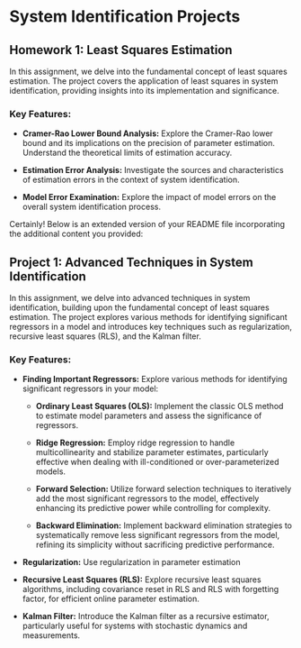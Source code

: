 # System Identification Projects 

## Homework 1: Least Squares Estimation

In this assignment, we delve into the fundamental concept of least squares estimation. The project covers the application of least squares in system identification, providing insights into its implementation and significance.

### Key Features:
- **Cramer-Rao Lower Bound Analysis:** Explore the Cramer-Rao lower bound and its implications on the precision of parameter estimation. Understand the theoretical limits of estimation accuracy.

- **Estimation Error Analysis:** Investigate the sources and characteristics of estimation errors in the context of system identification. 

- **Model Error Examination:** Explore the impact of model errors on the overall system identification process.

Certainly! Below is an extended version of your README file incorporating the additional content you provided:


## Project 1: Advanced Techniques in System Identification

In this assignment, we delve into advanced techniques in system identification, building upon the fundamental concept of least squares estimation. The project explores various methods for identifying significant regressors in a model and introduces key techniques such as regularization, recursive least squares (RLS), and the Kalman filter.

### Key Features:

- **Finding Important Regressors:** Explore various methods for identifying significant regressors in your model:

  - **Ordinary Least Squares (OLS):** Implement the classic OLS method to estimate model parameters and assess the significance of regressors.
  
  - **Ridge Regression:** Employ ridge regression to handle multicollinearity and stabilize parameter estimates, particularly effective when dealing with ill-conditioned or over-parameterized models.
  
  - **Forward Selection:** Utilize forward selection techniques to iteratively add the most significant regressors to the model, effectively enhancing its predictive power while controlling for complexity.
  
  - **Backward Elimination:** Implement backward elimination strategies to systematically remove less significant regressors from the model, refining its simplicity without sacrificing predictive performance.

- **Regularization:** Use regularization in parameter estimation
  
- **Recursive Least Squares (RLS):** Explore recursive least squares algorithms, including covariance reset in RLS and RLS with forgetting factor, for efficient online parameter estimation.
  
- **Kalman Filter:** Introduce the Kalman filter as a recursive estimator, particularly useful for systems with stochastic dynamics and measurements.



